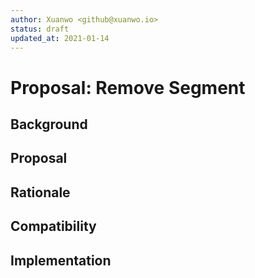 ```yaml
---
author: Xuanwo <github@xuanwo.io>
status: draft
updated_at: 2021-01-14
---
```


# Proposal: Remove Segment

## Background

<TODO>

## Proposal

<TODO>

## Rationale

<TODO>

## Compatibility

<TODO>

## Implementation

<TODO>